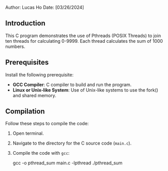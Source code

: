 Author: Lucas Ho
Date: [03/26/2024]

## Introduction

This C program demonstrates the use of Pthreads (POSIX Threads) to join ten threads for calculating 0-9999. Each thread calculates the sum of 1000 numbers.

## Prerequisites

Install the following prerequisite:

- **GCC Compiler**: C compiler to build and run the program.
- **Linux or Unix-like System**: Use of Unix-like systems to use the fork() and shared memory.

## Compilation

Follow these steps to compile the code:

1. Open terminal.

2. Navigate to the directory for the C source code (`main.c`).

3. Compile the code with `gcc`:

   gcc -o pthread_sum main.c -lpthread
   ./pthread_sum 